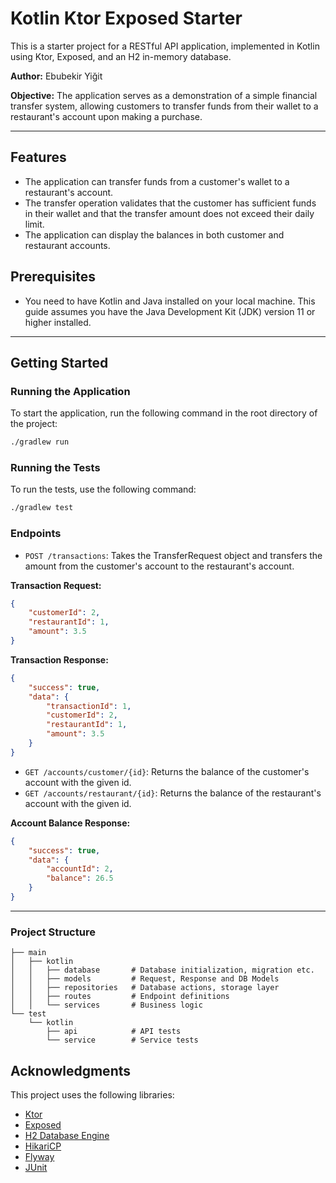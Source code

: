 # Kotlin Ktor Exposed Starter

This is a starter project for a RESTful API application, implemented in Kotlin using Ktor, Exposed, and an H2 in-memory database.

**Author:** Ebubekir Yiğit

**Objective:** The application serves as a demonstration of a simple financial transfer system, 
allowing customers to transfer funds from their wallet to a restaurant's account upon making a purchase.

---

Features
--------

- The application can transfer funds from a customer's wallet to a restaurant's account.
- The transfer operation validates that the customer has sufficient funds in their wallet and that the transfer amount does not exceed their daily limit.
- The application can display the balances in both customer and restaurant accounts.

Prerequisites
-------------

- You need to have Kotlin and Java installed on your local machine. This guide assumes you have the Java Development
  Kit (JDK) version 11 or higher installed.

---

Getting Started
---------------

### Running the Application

To start the application, run the following command in the root directory of the project:

```bash
./gradlew run
```

### Running the Tests

To run the tests, use the following command:

```bash
./gradlew test
```

### Endpoints


- `POST /transactions`: Takes the TransferRequest object and transfers the amount from the customer's account to the
  restaurant's account.

**Transaction Request:**
```json
{
    "customerId": 2,
    "restaurantId": 1,
    "amount": 3.5
}
```
**Transaction Response:**
```json
{
    "success": true,
    "data": {
        "transactionId": 1,
        "customerId": 2,
        "restaurantId": 1,
        "amount": 3.5
    }
}
```


- `GET /accounts/customer/{id}`: Returns the balance of the customer's account with the given id.
- `GET /accounts/restaurant/{id}`: Returns the balance of the restaurant's account with the given id.

**Account Balance Response:**

```json
{
    "success": true,
    "data": {
        "accountId": 2,
        "balance": 26.5
    }
}
```

---

### Project Structure

```
├── main
│   ├── kotlin
│   │   ├── database       # Database initialization, migration etc.
│   │   ├── models         # Request, Response and DB Models
│   │   ├── repositories   # Database actions, storage layer
│   │   ├── routes         # Endpoint definitions
│   │   └── services       # Business logic
└── test
    └── kotlin
        ├── api            # API tests
        └── service        # Service tests
```

Acknowledgments
---------------

This project uses the following libraries:

- [Ktor](https://ktor.io)
- [Exposed](https://github.com/JetBrains/Exposed)
- [H2 Database Engine](https://github.com/h2database/h2database)
- [HikariCP](https://github.com/brettwooldridge/HikariCP)
- [Flyway](https://flywaydb.org)
- [JUnit](https://junit.org/junit5/)
